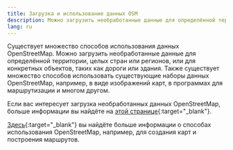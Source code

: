 ```yaml
---
title: Загрузка и использование данных OSM
description: Можно загрузить необработанные данные для определённой территории, целых стран или регионов…
lang: ru
---
```


Существует множество способов использования данных OpenStreetMap. Можно загрузить необработанные данные для определённой территории, целых стран или регионов, или для конкретных объектов, таких как дороги или здания. Также существует множество способов использовать существующие наборы данных OpenStreetMap, например, в виде изображений карт, в программах для маршрутизации и многом другом.

Если вас интересует загрузка необработанных данных OpenStreetMap, больше информации вы найдёте на [этой странице](https://wiki.openstreetmap.org/wiki/Downloading_data){:target="_blank"}.

[Здесь](https://wiki.openstreetmap.org/wiki/Use_OpenStreetMap){:target="_blank"} вы найдёте больше информации о способах использования OpenStreetMap, например, для создания карт и построения маршрутов.